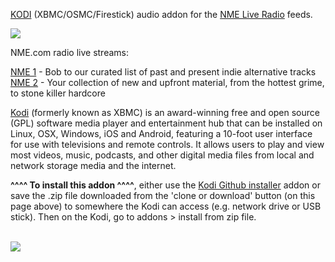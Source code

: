 <a href="kodi.tv">KODI<a> (XBMC/OSMC/Firestick) audio addon for the <a href="radio.nme.com">NME Live Radio</a> feeds.<br>

<img src="https://radio.nme.com/static/media/nme-logo.90e19a34.svg"><br>

NME.com radio live streams:<br>

<a href="https://radio.nme.com/?utm_source=nme&utm_medium=referral&utm_campaign=native&utm_content=header">NME 1</a> - Bob to our curated list of past and present indie alternative tracks<br>
<a href="https://radio.nme.com/?utm_source=nme&utm_medium=referral&utm_campaign=native&utm_content=header">NME 2</a> - Your collection of new and upfront material, from the hottest grime, to stone killer hardcore<br>

<a href="www.kodi.tv">Kodi</a> (formerly known as XBMC) is an award-winning free and open source (GPL) software media player and entertainment hub that can be installed on Linux, OSX, Windows, iOS and Android, featuring a 10-foot user interface for use with televisions and remote controls. It allows users to play and view most videos, music, podcasts, and other digital media files from local and network storage media and the internet.<br>

<b>^^^^ To install this addon ^^^^</b>, either use the <a href="https://www.tvaddons.co/github-browser-kodi/">Kodi Github installer</a> addon or save the .zip file downloaded from the 'clone or download' button (on this page above) to somewhere the Kodi can access (e.g. network drive or USB stick). Then on the Kodi, go to addons > install from zip file.<br>

<br><a href="http://www.kodi.tv"><img src="https://kodi.tv/sites/default/files/page/field_image/about--devices.jpg">

